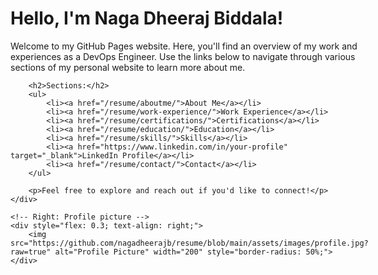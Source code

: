 <div style="display: flex; justify-content: space-between; align-items: center;">
    <!-- Left: Profile description -->
    <div style="flex: 1; padding-right: 20px;">
        <h1>Hello, I'm Naga Dheeraj Biddala!</h1>
        <p>Welcome to my GitHub Pages website. Here, you'll find an overview of my work and experiences as a DevOps Engineer. Use the links below to navigate through various sections of my personal website to learn more about me.</p>

        <h2>Sections:</h2>
        <ul>
            <li><a href="/resume/aboutme/">About Me</a></li>
            <li><a href="/resume/work-experience/">Work Experience</a></li>
            <li><a href="/resume/certifications/">Certifications</a></li>
            <li><a href="/resume/education/">Education</a></li>
            <li><a href="/resume/skills/">Skills</a></li>
            <li><a href="https://www.linkedin.com/in/your-profile" target="_blank">LinkedIn Profile</a></li>
            <li><a href="/resume/contact/">Contact</a></li>
        </ul>

        <p>Feel free to explore and reach out if you'd like to connect!</p>
    </div>

    <!-- Right: Profile picture -->
    <div style="flex: 0.3; text-align: right;">
        <img src="https://github.com/nagadheerajb/resume/blob/main/assets/images/profile.jpg?raw=true" alt="Profile Picture" width="200" style="border-radius: 50%;">
    </div>
</div>
